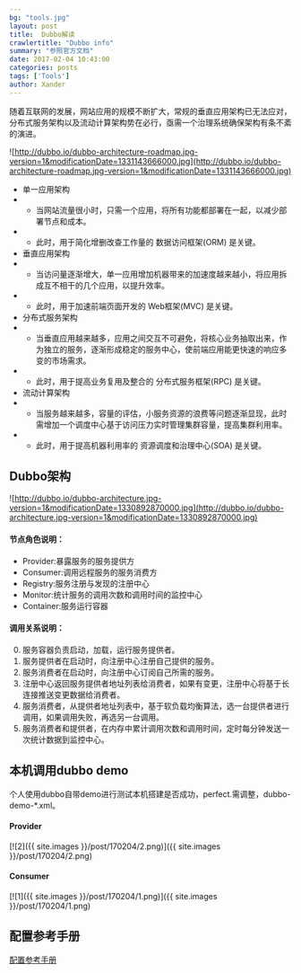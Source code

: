 ```yaml
---
bg: "tools.jpg"
layout: post
title:  Dubbo解读
crawlertitle: "Dubbo info"
summary: "参照官方文档"
date: 2017-02-04 10:43:00
categories: posts
tags: ['Tools']
author: Xander
---
```


随着互联网的发展，网站应用的规模不断扩大，常规的垂直应用架构已无法应对，分布式服务架构以及流动计算架构势在必行，亟需一个治理系统确保架构有条不紊的演进。

![http://dubbo.io/dubbo-architecture-roadmap.jpg-version=1&modificationDate=1331143666000.jpg](http://dubbo.io/dubbo-architecture-roadmap.jpg-version=1&modificationDate=1331143666000.jpg)

* 单一应用架构
* * 当网站流量很小时，只需一个应用，将所有功能都部署在一起，以减少部署节点和成本。
* * 此时，用于简化增删改查工作量的 数据访问框架(ORM) 是关键。
* 垂直应用架构
* * 当访问量逐渐增大，单一应用增加机器带来的加速度越来越小，将应用拆成互不相干的几个应用，以提升效率。
* * 此时，用于加速前端页面开发的 Web框架(MVC) 是关键。
* 分布式服务架构
* * 当垂直应用越来越多，应用之间交互不可避免，将核心业务抽取出来，作为独立的服务，逐渐形成稳定的服务中心，使前端应用能更快速的响应多变的市场需求。
* * 此时，用于提高业务复用及整合的 分布式服务框架(RPC) 是关键。
* 流动计算架构
* * 当服务越来越多，容量的评估，小服务资源的浪费等问题逐渐显现，此时需增加一个调度中心基于访问压力实时管理集群容量，提高集群利用率。
* * 此时，用于提高机器利用率的 资源调度和治理中心(SOA) 是关键。

## Dubbo架构


![http://dubbo.io/dubbo-architecture.jpg-version=1&modificationDate=1330892870000.jpg](http://dubbo.io/dubbo-architecture.jpg-version=1&modificationDate=1330892870000.jpg)

#### 节点角色说明：

* Provider:暴露服务的服务提供方
* Consumer:调用远程服务的服务消费方
* Registry:服务注册与发现的注册中心
* Monitor:统计服务的调用次数和调用时间的监控中心
* Container:服务运行容器

#### 调用关系说明：

0. 服务容器负责启动，加载，运行服务提供者。
1. 服务提供者在启动时，向注册中心注册自己提供的服务。
2. 服务消费者在启动时，向注册中心订阅自己所需的服务。
3. 注册中心返回服务提供者地址列表给消费者，如果有变更，注册中心将基于长连接推送变更数据给消费者。
4. 服务消费者，从提供者地址列表中，基于软负载均衡算法，选一台提供者进行调用，如果调用失败，再选另一台调用。
5. 服务消费者和提供者，在内存中累计调用次数和调用时间，定时每分钟发送一次统计数据到监控中心。

## 本机调用dubbo demo

个人使用dubbo自带demo进行测试本机搭建是否成功，perfect.需调整，dubbo-demo-*.xml。

#### Provider

[![2]({{ site.images }}/post/170204/2.png)]({{ site.images }}/post/170204/2.png)

#### Consumer

[![1]({{ site.images }}/post/170204/1.png)]({{ site.images }}/post/170204/1.png)


## 配置参考手册

[配置参考手册](http://dubbo.io/Configuration+Reference-zh.htm)

